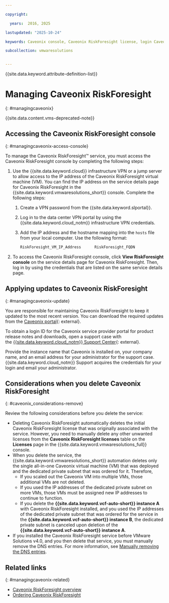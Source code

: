 ```yaml
---

copyright:

  years:  2016, 2025

lastupdated: "2025-10-24"

keywords: Caveonix console, Caveonix RiskForesight license, login Caveonix console

subcollection: vmwaresolutions


---
```


{{site.data.keyword.attribute-definition-list}}

# Managing Caveonix RiskForesight
{: #managingcaveonix}

{{site.data.content.vms-deprecated-note}}

## Accessing the Caveonix RiskForesight console
{: #managingcaveonix-access-console}

To manage the Caveonix RiskForesight™ service, you must access the Caveonix RiskForesight console by completing the following steps:

1. Use the {{site.data.keyword.cloud}} infrastructure VPN or a jump server to allow access to the IP address of the Caveonix RiskForesight virtual machine (VM). You can find the IP address on the service details page for Caveonix RiskForesight in the {{site.data.keyword.vmwaresolutions_short}} console. Complete the following steps:
   1. Create a VPN password from the {{site.data.keyword.slportal}}.
   2. Log in to the data center VPN portal by using the {{site.data.keyword.cloud_notm}} infrastructure VPN credentials.
   3. Add the IP address and the hostname mapping into the `hosts` file from your local computer. Use the following format:

      ```javascript
      RiskForesight_VM_IP_Address      RiskForesight_FQDN
      ```
2. To access the Caveonix RiskForesight console, click **View RiskForesight console** on the service details page for Caveonix RiskForesight. Then, log in by using the credentials that are listed on the same service details page.

## Applying updates to Caveonix RiskForesight
{: #managingcaveonix-update}

You are responsible for maintaining Caveonix RiskForesight to keep it updated to the most recent version. You can download the required updates from the [Caveonix portal](https://support.caveonix.com/access/unauthenticated){: external}.

To obtain a login ID for the Caveonix service provider portal for product release notes and downloads, open a support case with the [{{site.data.keyword.cloud_notm}} Support Center](/unifiedsupport/supportcenter){: external}.

Provide the instance name that Caveonix is installed on, your company name, and an email address for your administrator for the support case. {{site.data.keyword.cloud_notm}} Support acquires the credentials for your login and email your administrator.

## Considerations when you delete Caveonix RiskForesight
{: #caveonix_considerations-remove}

Review the following considerations before you delete the service:

* Deleting Caveonix RiskForesight automatically deletes the initial Caveonix RiskForesight license that was originally associated with the service. However, you need to manually delete any other unwanted licenses from the **Caveonix RiskForesight licenses** table on the **Licenses** page in the {{site.data.keyword.vmwaresolutions_full}} console.
* When you delete the service, the {{site.data.keyword.vmwaresolutions_short}} automation deletes only the single all-in-one Caveonix virtual machine (VM) that was deployed and the dedicated private subnet that was ordered for it. Therefore,
   * If you scaled out the Caveonix VM into multiple VMs, those additional VMs are not deleted.
   * If you used the IP addresses of the dedicated private subnet on more VMs, those VMs must be assigned new IP addresses to continue to function.
   * If you delete the **{{site.data.keyword.vcf-auto-short}} instance A** with Caveonix RiskForesight installed, and you used the IP addresses of the dedicated private subnet that was ordered for the service in the **{{site.data.keyword.vcf-auto-short}} instance B**, the dedicated private subnet is canceled upon deletion of the **{{site.data.keyword.vcf-auto-short}} instance A**.
* If you installed the Caveonix RiskForesight service before VMware Solutions v4.0, and you then delete that service, you must manually remove the DNS entries. For more information, see [Manually removing the DNS entries](/docs/vmwaresolutions?topic=vmwaresolutions-vc_deletingservices#vc_deletingservices-DNS-entries).

## Related links
{: #managingcaveonix-related}

* [Caveonix RiskForesight overview](/docs/vmwaresolutions?topic=vmwaresolutions-caveonix_considerations)
* [Ordering Caveonix RiskForesight](/docs/vmwaresolutions?topic=vmwaresolutions-caveonix_ordering)
